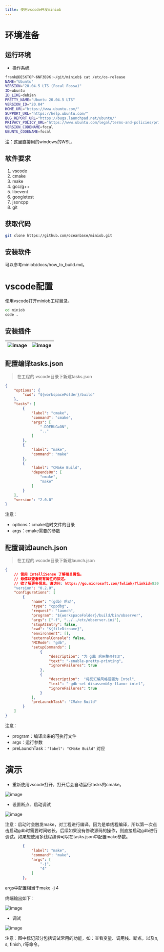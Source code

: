 ```yaml
---
title: 使用vscode开发miniob
---
```


# 环境准备
## 运行环境
* 操作系统

```bash
frank@DESKTOP-6NF3B9K:~/git/miniob$ cat /etc/os-release
NAME="Ubuntu"
VERSION="20.04.5 LTS (Focal Fossa)"
ID=ubuntu
ID_LIKE=debian
PRETTY_NAME="Ubuntu 20.04.5 LTS"
VERSION_ID="20.04"
HOME_URL="https://www.ubuntu.com/"
SUPPORT_URL="https://help.ubuntu.com/"
BUG_REPORT_URL="https://bugs.launchpad.net/ubuntu/"
PRIVACY_POLICY_URL="https://www.ubuntu.com/legal/terms-and-policies/privacy-policy"
VERSION_CODENAME=focal
UBUNTU_CODENAME=focal
```
注：这里直接用的windows的WSL，

## 软件要求
1. vscode
2. cmake
3. make
4. gcc/g++
5. libevent
6. googletest
7. jsoncpp
8. git

## 获取代码
```bash
git clone https://github.com/oceanbase/miniob.git
```
## 安装软件
可以参考miniob/docs/how\_to\_build.md。



# vscode配置
使用vscode打开miniob工程目录。

```bash
cd miniob
code .
```
## 安装插件
|![image](images/vscode_search_plugs.png)|![image](images/vscode_C++_plugs_detail.png)<br>|
| ----- | ----- |

## 配置编译tasks.json
> 在工程的.vscode目录下新建tasks.json

```json
{
    "options": {
        "cwd": "${workspaceFolder}/build"
    },
    "tasks": [
        {
            "label": "cmake",
            "command": "cmake",
            "args": [
                "-DDEBUG=ON",
                ".."
            ]
        },
        {
            "label": "make",
            "command": "make"
        },
        {
            "label": "CMake Build",
            "dependsOn": [
                "cmake",
                "make"
            ]
        }
    ],
    "version": "2.0.0"
}
```
注意：

* options：cmake临时文件的目录
* args：cmake需要的参数

## 配置调试launch.json
> 在工程的.vscode目录下新建launch.json

```json
{
    // 使用 IntelliSense 了解相关属性。 
    // 悬停以查看现有属性的描述。
    // 欲了解更多信息，请访问: https://go.microsoft.com/fwlink/?linkid=830387
    "version": "0.2.0",
    "configurations": [
        {
            "name": "(gdb) 启动",
            "type": "cppdbg",
            "request": "launch",
            "program": "${workspaceFolder}/build/bin/observer",
            "args": ["-f", "../../etc/observer.ini"],
            "stopAtEntry": false,
            "cwd": "${fileDirname}",
            "environment": [],
            "externalConsole": false,
            "MIMode": "gdb",
            "setupCommands": [
                {
                    "description": "为 gdb 启用整齐打印",
                    "text": "-enable-pretty-printing",
                    "ignoreFailures": true
                },
                {
                    "description":  "将反汇编风格设置为 Intel",
                    "text": "-gdb-set disassembly-flavor intel",
                    "ignoreFailures": true
                }
            ],
            "preLaunchTask": "CMake Build"
        }
    ]
}
```
注意：

* program：编译出来的可执行文件
* args：运行参数
* preLaunchTask：`"label": "CMake Build"` 对应



# 演示
* 重新使用vscode打开，打开后会自动运行tasks的cmake。

![image](images/vscode_cmake.png)

* 设置断点、启动调试

![image](images/vscode_break_point.png)

注意：启动时会触发make，对工程进行编译。因为是单线程编译，所以第一次点击启动gdb时需要时间较长，后续如果没有修改源码的操作，则直接启动gdb进行调试。如果想使用多线程编译可以在tasks.json中配置make参数。

```json
        {
            "label": "make",
            "command": "make",
            "args": [
                "-j",
                "4"
            ]
        },
```
args中配置相当于make -j 4

终端输出如下：

![image](images/vscode_build_ouput.png)

* 调试

![image](images/vscode_debug_miniob.png)

注意：图中标记部分包括调试常用的功能，如：查看变量、调用栈、断点，以及n, s, finish, r等命令。
